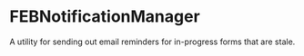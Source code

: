 # FEBNotificationManager
A utility for sending out email reminders for in-progress forms that are stale.
